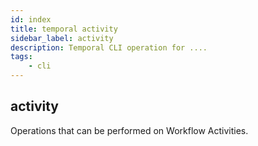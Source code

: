 ```yaml
---
id: index
title: temporal activity
sidebar_label: activity
description: Temporal CLI operation for ....
tags:
	- cli
---
```


## activity

Operations that can be performed on Workflow Activities.

